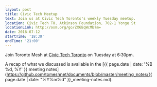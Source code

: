 ```yaml
---
layout: post
title: Civic Tech Meetup
text: Join us at Civic Tech Toronto's weekly Tuesday meetup.
location: Civic Tech TO, Atkinson Foundation, 702-1 Yonge St
locationLink: http://osm.org/go/ZX6BqWcMb?m=
date: 2016-07-12
startTime: '18:30'
endTime: '21:00'
---
```


Join Toronto Mesh at [Civic Tech Toronto](http://civictech.ca) on Tuesday at 6:30pm.

A recap of what we discussed is available in the [{{ page.date | date: '%B %d, %Y' }} meeting notes](https://github.com/tomeshnet/documents/blob/master/meeting_notes/{{ page.date | date: "%Y%m%d" }}_meeting-notes.md).
